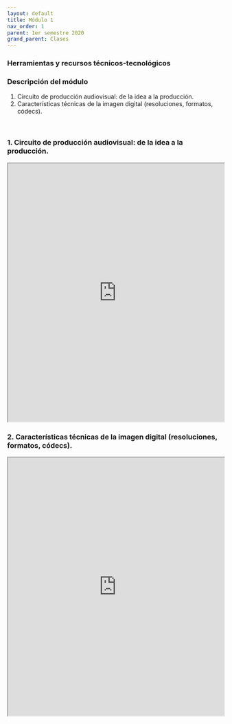 ```yaml
---
layout: default
title: Módulo 1
nav_order: 1
parent: 1er semestre 2020
grand_parent: Clases
---
```


### Herramientas y recursos técnicos-tecnológicos

### Descripción del módulo

1. Circuito de producción audiovisual: de la idea a la producción.
2. Características técnicas de la imagen digital (resoluciones, formatos, códecs).

<br>

### 1. Circuito de producción audiovisual: de la idea a la producción.

<iframe src="https://drive.google.com/file/d/1i7h7xELv74lpKglxUQgZICGJJWtbL8bO/preview" width="100%" height="600"></iframe>

### 2. Características técnicas de la imagen digital (resoluciones, formatos, códecs).

<iframe src="https://drive.google.com/file/d/13mLcJJo3GP-fnWMcIE5e60SfTz3XWtGx/preview" width="100%" height="600"></iframe><br>